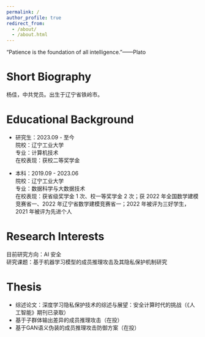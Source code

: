 ```yaml
---
permalink: /
author_profile: true
redirect_from: 
  - /about/
  - /about.html
---
```


“Patience is the foundation of all intelligence.”——Plato

# Short Biography 

杨佳，中共党员。出生于辽宁省铁岭市。

# Educational Background  

* 研究生：2023.09 - 至今  
 院校：辽宁工业大学  
 专业：计算机技术  
 在校表现：获校二等奖学金  

* 本科：2019.09 - 2023.06  
 院校：辽宁工业大学  
 专业：数据科学与大数据技术  
 在校表现：获省级奖学金 1 次、校一等奖学金 2 次；获 2022 年全国数学建模竞赛省一、2022 年辽宁省数学建模竞赛省一；2022 年被评为三好学生，2021 年被评为先进个人  

# Research Interests  

目前研究方向：AI 安全  
研究课题：基于机器学习模型的成员推理攻击及其隐私保护机制研究

# Thesis

* 综述论文：深度学习隐私保护技术的综述与展望：安全计算时代的挑战（《人工智能》期刊已录取）  
* 基于子群体输出差异的成员推理攻击（在投）
* 基于GAN语义伪装的成员推理攻击防御方案（在投）
